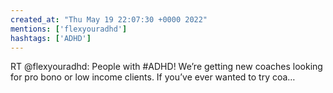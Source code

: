 ```yaml
---
created_at: "Thu May 19 22:07:30 +0000 2022"
mentions: ['flexyouradhd']
hashtags: ['ADHD']
---
```


RT @flexyouradhd: People with #ADHD! We’re getting new coaches looking for pro bono or low income clients. If you’ve ever wanted to try coa…